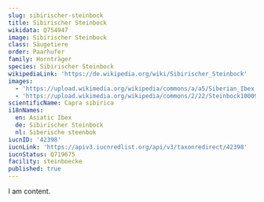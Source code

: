 ```yaml
---
slug: sibirischer-steinbock
title: Sibirischer Steinbock
wikidata: Q754947
image: Sibirischer Steinbock
class: Säugetiere
order: Paarhufer
family: Hornträger
species: Sibirischer Steinbock
wikipediaLink: 'https://de.wikipedia.org/wiki/Sibirischer_Steinbock'
images:
  - 'https://upload.wikimedia.org/wikipedia/commons/a/a5/Siberian_Ibex.jpg'
  - 'https://upload.wikimedia.org/wikipedia/commons/2/22/Steinbock1000943.JPG'
scientificName: Capra sibirica
i18nNames:
  en: Asiatic Ibex
  de: Sibirischer Steinbock
  nl: Siberische steenbok
iucnID: '42398'
iucnLink: 'https://apiv3.iucnredlist.org/api/v3/taxonredirect/42398'
iucnStatus: Q719675
facility: steinboecke
published: true
---
```


I am content.
